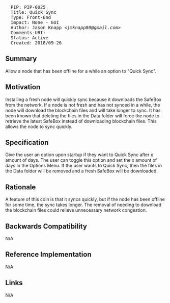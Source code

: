 <pre>
  PIP: PIP-0025
  Title: Quick Sync
  Type: Front-End
  Impact: None - GUI
  Author: Jason Knapp <i>&lt;jmknapp80@gmail.com&gt;</i>
  Comments-URI:
  Status: Active
  Created: 2018/09-26
</pre>

## Summary

Allow a node that has been offline for a while an option to "Quick Sync".
 
## Motivation

Installing a fresh node will quickly sync because it downloads the SafeBox from the network. If a node is not fresh and has not synced in a while, the node will download the blockchain files and will take longer to sync. It has been known that deleting the files in the Data folder will force the node to retrieve the latest SafeBox instead of downloading blockchain files. This allows the node to sync quickly.

## Specification

Give the user an option upon startup if they want to Quick Sync after x amount of days. The user can toggle this option and set the x amount of days in the Options Menu. If the user wants to Quick Sync, then the files in the Data folder will be removed and a fresh SafeBox will be downloaded.
 
## Rationale

A feature of this coin is that it syncs quickly, but if the node has been offline for some time, the sync takes longer. The removal of needing to download the blockchain files could relieve unnecessary network congestion.

## Backwards Compatibility

N/A
 
## Reference Implementation

N/A
 
## Links

N/A
